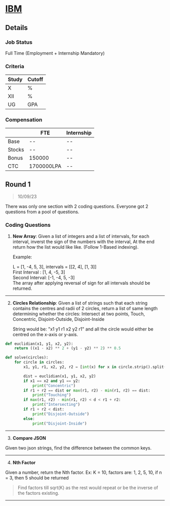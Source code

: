 # [IBM](https://www.ibm.com/)

## Details

### Job Status

Full Time (Employment + Internship Mandatory)

### Criteria

|Study|Cutoff|
|-----|------|
|X|%|
|XII|%|
|UG|GPA|

[comment]: # (Any other details go under this. This is a comment)

### Compensation

||FTE|Internship|
|--|-----|------|
|Base|--|--|
|Stocks|--|--|
|Bonus|150000|--|
|CTC|1700000LPA|--|

[comment]: # (Details about the rounds go under this comment.)

## Round 1

> 10/09/23

[comment]: # (Summary of the sections and experience below this comment.)

There was only one section with 2 coding questions. Everyone got 2 questions from a pool of questions.

### Coding Questions

1. **New Array**: Given a list of integers and a list of intervals, for each interval, inverst the sign of the numbers with the interval, At the end return how the list would like like. (Follow 1-Based indexing).

    Example:

    L = [1, -4, 5, 3], intervals = [[2, 4], [1, 3]]\
    First Interval : [1, 4, -5, 3]\
    Second Interval: [-1, -4, 5, -3]\
    The array after applying reversal of sign for all intervals should be returned.

[comment]: # (Add any resources or links or code to this question under this comment.)

---

2. **Circles Relationship**: Given a list of strings such that each string contains the centres and radii of 2 circles, return a list of same length determining whether the circles:
Intersect at two points, Touch, Concentric, Disjoint-Outside, Disjoint-Inside

    String would be: "x1 y1 r1 x2 y2 r1" and all the circle would either be centred on the x-axis or y-axis.

[comment]: # (Add any resources or links or code to this question under this comment.)

```py
def euclidian(x1, y1, x2, y2):
    return ((x1 - x2) ** 2 + (y1 - y2) ** 2) ** 0.5

def solve(circles):
    for circle in circles:
        x1, y1, r1, x2, y2, r2 = [int(x) for x in circle.strip().split()]

        dist = euclidian(x1, y1, x2, y2)
        if x1 == x2 and y1 == y2:
            print("Concentric")
        if r1 + r2 == dist or max(r1, r2) - min(r1, r2) == dist:
            print("Touching")
        if max(r1, r2) - min(r1, r2) < d < r1 + r2:
            print("Intersecting")
        if r1 + r2 < dist:
            print("Disjoint-Outside")
        else:
            print("Disjoint-Inside")
```

---

3. **Compare JSON**

Given two json strings, find the difference between the common keys.

[comment]: # (Add any resources or links or code to this question under this comment.)

---

4. **Nth Factor**

Given a number, return the Nth factor.
Ex: K = 10, factors are: 1, 2, 5, 10, if n = 3, then 5 should be returned

> Find factors till sqrt(K) as the rest would repeat or be the inverse of the factors existing.

[comment]: # (Add any resources or links or code to this question under this comment.)

---
